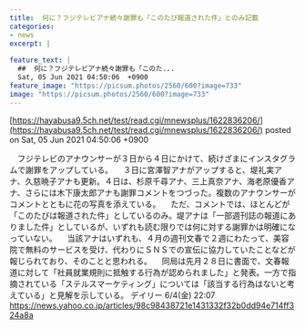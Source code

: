 ```yaml
---
title:  何に？フジテレビアナ続々謝罪も「このたび報道された件」とのみ記載  
categories:
- news
excerpt: |
  
feature_text: |
  ##  何に？フジテレビアナ続々謝罪も「このた...
  Sat, 05 Jun 2021 04:50:06  +0900
feature_image: "https://picsum.photos/2560/600?image=733"
image: "https://picsum.photos/2560/600?image=733"
---
```


[https://hayabusa9.5ch.net/test/read.cgi/mnewsplus/1622836206/](https://hayabusa9.5ch.net/test/read.cgi/mnewsplus/1622836206/)
posted on Sat, 05 Jun 2021 04:50:06  +0900

<!--more-->

　フジテレビのアナウンサーが３日から４日にかけて、続けざまにインスタグラムで謝罪をアップしている。 　３日に宮澤智アナがアップすると、堤礼実アナ、久慈暁子アナも更新。４日は、杉原千尋アナ、三上真奈アナ、海老原優香アナ、さらには木下康太郎アナも謝罪コメントをつづった。複数のアナウンサーがコメントとともに花の写真を添えている。 　ただ、コメントでは、ほとんどが「このたびは報道された件」としているのみ。堤アナは「一部週刊誌の報道にありました件」としているが、いずれも読む限りでは何に対する謝罪かは明確になっていない。 　当該アナはいずれも、４月の週刊文春で２週にわたって、美容院で無料のサービスを受け、代わりにＳＮＳでの宣伝に協力していたことなどが報じられており、そのことと思われる。 　同局は先月２８日に書面で、文春報道に対して「社員就業規則に抵触する行為が認められました」と発表。一方で指摘されている「ステルスマーケティング」については「該当する行為はないと考えている」と見解を示している。 デイリー 6/4(金) 22:07 https://news.yahoo.co.jp/articles/98c98438721e1431332f32b0dd94e714ff324a8a
